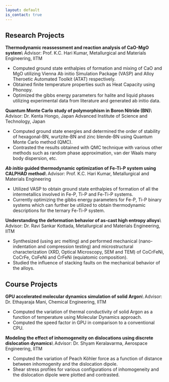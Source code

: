 ```yaml
---
layout: default
is_contact: true
---
```


## Research Projects
**Thermodynamic reassessment and reaction analysis of CaO-MgO system**\\
Advisor: Prof. K.C. Hari Kumar, Metallurgical and Materials Engineering, IITM
* Computed ground state enthalpies of formation and mixing of CaO and MgO utilizing Vienna Ab initio Simulation Package (VASP) and Alloy Theroetic Automated Toolkit (ATAT) respectively.
* Obtained finite temperature properties such as Heat Capacity using Phonopy.
* Optimized the gibbs energy parameters for halite and liquid phases utilizing experimental data from literature and generated ab initio data.

**Quantum Monte Carlo study of polymorphism in Boron Nitride (BN)**\\
Advisor: Dr. Kenta Hongo, Japan Advanced Institute of Science and Technology, Japan
* Computed ground state energies and determined the order of stability of hexagonal-BN, wurtzite-BN and zinc blende-BN using Quantum Monte Carlo method (QMC).
* Contrasted the results obtained with QMC technique with various other methods such as random phase approximation, van der Waals many body dispersion, etc.

***Ab initio* guided thermodynamic optimization of Fe-Ti-P system using CALPHAD method**\\
Advisor: Prof. K.C. Hari Kumar, Metallurgical and Materials Engineering
* Utilized VASP to obtain ground state enthalpies of formation of all the intermetallics involved in Fe-P, Ti-P and Fe-Ti-P systems.
* Currently optimizing the gibbs energy parameters for Fe-P, Ti-P binary systems which can further be utilized to obtain thermodynamic descriptions for the ternary Fe-Ti-P system.

**Understanding the deformation behavior of as-cast high entropy alloys**\\
Advisor: Dr. Ravi Sankar Kottada, Metallurgical and Materials Engineering, IITM
* Synthesized (using arc melting) and performed mechanical (nano-indentation and compression testing) and microstructural characterization (XRD, Optical Microscopy, SEM and TEM) of CoCrFeNi, CoCrFe, CoFeNi and CrFeNi (equiatomic composition).
* Studied the influence of stacking faults on the mechanical behavior of the alloys.

## Course Projects

**GPU accelerated molecular dynamics simulation of solid Argon**\\
Advisor: Dr. Ethayaraja Mani, Chemical Engineering, IITM
* Computed the variation of thermal conductivity of solid Argon as a function of temperature using Molecular Dynamics approach.
* Computed the speed factor in GPU in comparison to a conventional CPU.

**Modeling the effect of inhomogeneity on dislocations using discrete dislocation dynamics**\\
Advisor: Dr. Shyam Keralavarma, Aerospace Engineering, IITM
* Computed the variation of Peach Köhler force as a function of distance between inhomogenity and the dislocation dipole.
* Shear stress profiles for various configurations of inhomogeneity and the dislocation dipole were plotted and contrasted.